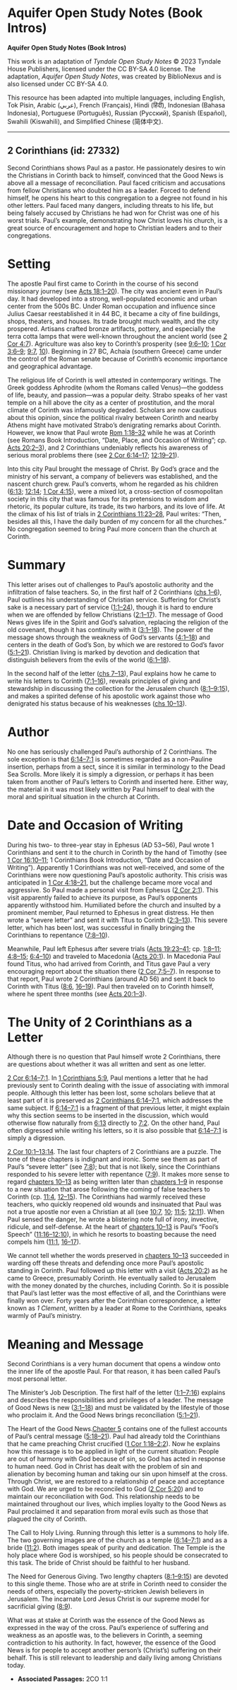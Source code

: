 # Aquifer Open Study Notes (Book Intros)

**Aquifer Open Study Notes (Book Intros)**

This work is an adaptation of *Tyndale Open Study Notes* © 2023 Tyndale House Publishers, licensed under the CC BY\-SA 4\.0 license. The adaptation, *Aquifer Open Study Notes*, was created by BiblioNexus and is also licensed under CC BY\-SA 4\.0\.

This resource has been adapted into multiple languages, including English, Tok Pisin, Arabic (عربي), French (Français), Hindi (हिंदी), Indonesian (Bahasa Indonesia), Portuguese (Português), Russian (Русский), Spanish (Español), Swahili (Kiswahili), and Simplified Chinese (简体中文).



--------------------------------

## 2 Corinthians (id: 27332)

Second Corinthians shows Paul as a pastor. He passionately desires to win the Christians in Corinth back to himself, convinced that the Good News is above all a message of reconciliation. Paul faced criticism and accusations from fellow Christians who doubted him as a leader. Forced to defend himself, he opens his heart to this congregation to a degree not found in his other letters. Paul faced many dangers, including threats to his life, but being falsely accused by Christians he had won for Christ was one of his worst trials. Paul’s example, demonstrating how Christ loves his church, is a great source of encouragement and hope to Christian leaders and to their congregations.

Setting
=======

The apostle Paul first came to Corinth in the course of his second missionary journey (see [Acts 18:1–20](https://ref.ly/Acts18:1-Acts18:20)). The city was ancient even in Paul’s day. It had developed into a strong, well\-populated economic and urban center from the 500s BC. Under Roman occupation and influence since Julius Caesar reestablished it in 44 BC, it became a city of fine buildings, shops, theaters, and houses. Its trade brought much wealth, and the city prospered. Artisans crafted bronze artifacts, pottery, and especially the terra cotta lamps that were well\-known throughout the ancient world (see [2 Cor 4:7](https://ref.ly/2Cor4:7)). Agriculture was also key to Corinth’s prosperity (see [9:6–10](https://ref.ly/2Cor9:6-2Cor9:10); [1 Cor 3:6–9](https://ref.ly/1Cor3:6-1Cor3:9); [9:7](https://ref.ly/1Cor9:7), [10](https://ref.ly/1Cor9:10)). Beginning in 27 BC, Achaia (southern Greece) came under the control of the Roman senate because of Corinth’s economic importance and geographical advantage.

The religious life of Corinth is well attested in contemporary writings. The Greek goddess Aphrodite (whom the Romans called Venus)—the goddess of life, beauty, and passion—was a popular deity. Strabo speaks of her vast temple on a hill above the city as a center of prostitution, and the moral climate of Corinth was infamously degraded. Scholars are now cautious about this opinion, since the political rivalry between Corinth and nearby Athens might have motivated Strabo’s denigrating remarks about Corinth. However, we know that Paul wrote [Rom 1:18–32](https://ref.ly/Rom1:18-Rom1:32) while he was at Corinth (see Romans Book Introduction, “Date, Place, and Occasion of Writing”; cp. [Acts 20:2–3](https://ref.ly/Acts20:2-Acts20:3)), and 2 Corinthians undeniably reflects his awareness of serious moral problems there (see [2 Cor 6:14–17](https://ref.ly/2Cor6:14-2Cor6:17); [12:19–21](https://ref.ly/2Cor12:19-2Cor12:21)).

Into this city Paul brought the message of Christ. By God’s grace and the ministry of his servant, a company of believers was established, and the nascent church grew. Paul’s converts, whom he regarded as his children ([6:13](https://ref.ly/2Cor6:13); [12:14](https://ref.ly/2Cor12:14); [1 Cor 4:15](https://ref.ly/1Cor4:15)), were a mixed lot, a cross\-section of cosmopolitan society in this city that was famous for its pretensions to wisdom and rhetoric, its popular culture, its trade, its two harbors, and its love of life. At the climax of his list of trials in [2 Corinthians 11:23–28](https://ref.ly/2Cor11:23-2Cor11:28), Paul writes: “Then, besides all this, I have the daily burden of my concern for all the churches.” No congregation seemed to bring Paul more concern than the church at Corinth.

Summary
=======

This letter arises out of challenges to Paul’s apostolic authority and the infiltration of false teachers. So, in the first half of 2 Corinthians ([chs 1–6](https://ref.ly/2Cor1:1-2Cor6:18)), Paul outlines his understanding of Christian service. Suffering for Christ’s sake is a necessary part of service ([1:1–24](https://ref.ly/2Cor1:1-2Cor1:24)), though it is hard to endure when we are offended by fellow Christians ([2:1–17](https://ref.ly/2Cor2:1-2Cor2:17)). The message of Good News gives life in the Spirit and God’s salvation, replacing the religion of the old covenant, though it has continuity with it ([3:1–18](https://ref.ly/2Cor3:1-2Cor3:18)). The power of the message shows through the weakness of God’s servants ([4:1–18](https://ref.ly/2Cor4:1-2Cor4:18)) and centers in the death of God’s Son, by which we are restored to God’s favor ([5:1–21](https://ref.ly/2Cor5:1-2Cor5:21)). Christian living is marked by devotion and dedication that distinguish believers from the evils of the world ([6:1–18](https://ref.ly/2Cor6:1-2Cor6:18)).

In the second half of the letter ([chs 7–13](https://ref.ly/2Cor7:1-2Cor13:14)), Paul explains how he came to write his letters to Corinth ([7:1–16](https://ref.ly/2Cor7:1-2Cor7:16)), reveals principles of giving and stewardship in discussing the collection for the Jerusalem church ([8:1–9:15](https://ref.ly/2Cor8:1-2Cor9:15)), and makes a spirited defense of his apostolic work against those who denigrated his status because of his weaknesses ([chs 10–13](https://ref.ly/2Cor10:1-2Cor13:14)).

Author
======

No one has seriously challenged Paul’s authorship of 2 Corinthians. The sole exception is that [6:14–7:1](https://ref.ly/2Cor6:14-2Cor7:1) is sometimes regarded as a non\-Pauline insertion, perhaps from a sect, since it is similar in terminology to the Dead Sea Scrolls. More likely it is simply a digression, or perhaps it has been taken from another of Paul’s letters to Corinth and inserted here. Either way, the material in it was most likely written by Paul himself to deal with the moral and spiritual situation in the church at Corinth.

Date and Occasion of Writing
============================

During his two\- to three\-year stay in Ephesus (AD 53\~56\), Paul wrote 1 Corinthians and sent it to the church in Corinth by the hand of Timothy (see [1 Cor 16:10–11](https://ref.ly/1Cor16:10-1Cor16:11); 1 Corinthians Book Introduction, “Date and Occasion of Writing”). Apparently 1 Corinthians was not well\-received, and some of the Corinthians were now questioning Paul’s apostolic authority. This crisis was anticipated in [1 Cor 4:18–21](https://ref.ly/1Cor4:18-1Cor4:21), but the challenge became more vocal and aggressive. So Paul made a personal visit from Ephesus ([2 Cor 2:1](https://ref.ly/2Cor2:1)). This visit apparently failed to achieve its purpose, as Paul’s opponents apparently withstood him. Humiliated before the church and insulted by a prominent member, Paul returned to Ephesus in great distress. He then wrote a “severe letter” and sent it with Titus to Corinth ([2:3–13](https://ref.ly/2Cor2:3-2Cor2:13)). This severe letter, which has been lost, was successful in finally bringing the Corinthians to repentance ([7:8–10](https://ref.ly/2Cor7:8-2Cor7:10)).

Meanwhile, Paul left Ephesus after severe trials ([Acts 19:23–41](https://ref.ly/Acts19:23-Acts19:41); cp. [1:8–11](https://ref.ly/2Cor1:8-2Cor1:11); [4:8–15](https://ref.ly/2Cor4:8-2Cor4:15); [6:4–10](https://ref.ly/2Cor6:4-2Cor6:10)) and traveled to Macedonia ([Acts 20:1](https://ref.ly/Acts20:1)). In Macedonia Paul found Titus, who had arrived from Corinth, and Titus gave Paul a very encouraging report about the situation there ([2 Cor 7:5–7](https://ref.ly/2Cor7:5-2Cor7:7)). In response to that report, Paul wrote 2 Corinthians (around AD 56\) and sent it back to Corinth with Titus ([8:6](https://ref.ly/2Cor8:6), [16–19](https://ref.ly/2Cor8:16-2Cor8:19)). Paul then traveled on to Corinth himself, where he spent three months (see [Acts 20:1–3](https://ref.ly/Acts20:1-Acts20:3)).

The Unity of 2 Corinthians as a Letter
======================================

Although there is no question that Paul himself wrote 2 Corinthians, there are questions about whether it was all written and sent as one letter.

[2 Cor 6:14–7:1](https://ref.ly/2Cor6:14-2Cor7:1). In [1 Corinthians 5:9](https://ref.ly/1Cor5:9), Paul mentions a letter that he had previously sent to Corinth dealing with the issue of associating with immoral people. Although this letter has been lost, some scholars believe that at least part of it is preserved as [2 Corinthians 6:14–7:1](https://ref.ly/2Cor6:14-2Cor7:1), which addresses the same subject. If [6:14–7:1](https://ref.ly/2Cor6:14-2Cor7:1) is a fragment of that previous letter, it might explain why this section seems to be inserted in the discussion, which would otherwise flow naturally from [6:13](https://ref.ly/2Cor6:13) directly to [7:2](https://ref.ly/2Cor7:2). On the other hand, Paul often digressed while writing his letters, so it is also possible that [6:14–7:1](https://ref.ly/2Cor6:14-2Cor7:1) is simply a digression.

[2 Cor 10:1–13:14](https://ref.ly/2Cor10:1-2Cor13:14). The last four chapters of 2 Corinthians are a puzzle. The tone of these chapters is indignant and ironic. Some see them as part of Paul’s “severe letter” (see [7:8](https://ref.ly/2Cor7:8)); but that is not likely, since the Corinthians responded to his severe letter with repentance ([7:9](https://ref.ly/2Cor7:9)). It makes more sense to regard [chapters 10–13](https://ref.ly/2Cor10:1-2Cor13:14) as being written later than [chapters 1–9](https://ref.ly/2Cor1:1-2Cor9:15) in response to a new situation that arose following the coming of false teachers to Corinth (cp. [11:4](https://ref.ly/2Cor11:4), [12–15](https://ref.ly/2Cor11:12-2Cor11:15)). The Corinthians had warmly received these teachers, who quickly reopened old wounds and insinuated that Paul was not a true apostle nor even a Christian at all (see [10:7](https://ref.ly/2Cor10:7), [10](https://ref.ly/2Cor10:10); [11:5](https://ref.ly/2Cor11:5); [12:11](https://ref.ly/2Cor12:11)). When Paul sensed the danger, he wrote a blistering note full of irony, invective, ridicule, and self\-defense. At the heart of [chapters 10–13](https://ref.ly/2Cor10:1-2Cor13:14) is Paul’s “Fool’s Speech” ([11:16–12:10](https://ref.ly/2Cor11:16-2Cor12:10)), in which he resorts to boasting because the need compels him ([11:1](https://ref.ly/2Cor11:1), [16–17](https://ref.ly/2Cor11:16-2Cor11:17)).

We cannot tell whether the words preserved in [chapters 10–13](https://ref.ly/2Cor10:1-2Cor13:14) succeeded in warding off these threats and defending once more Paul’s apostolic standing in Corinth. Paul followed up this letter with a visit ([Acts 20:2](https://ref.ly/Acts20:2)) as he came to Greece, presumably Corinth. He eventually sailed to Jerusalem with the money donated by the churches, including Corinth. So it is possible that Paul’s last letter was the most effective of all, and the Corinthians were finally won over. Forty years after the Corinthian correspondence, a letter known as *1 Clement*, written by a leader at Rome to the Corinthians, speaks warmly of Paul’s ministry.

Meaning and Message
===================

Second Corinthians is a very human document that opens a window onto the inner life of the apostle Paul. For that reason, it has been called Paul’s most personal letter.

The Minister’s Job Description. The first half of the letter ([1:1–7:16](https://ref.ly/2Cor1:1-2Cor7:16)) explains and describes the responsibilities and privileges of a leader. The message of Good News is new ([3:1–18](https://ref.ly/2Cor3:1-2Cor3:18)) and must be validated by the lifestyle of those who proclaim it. And the Good News brings reconciliation ([5:1–21](https://ref.ly/2Cor5:1-2Cor5:21)).

The Heart of the Good News.[Chapter 5](https://ref.ly/2Cor5:1-2Cor5:21) contains one of the fullest accounts of Paul’s central message ([5:18–21](https://ref.ly/2Cor5:18-2Cor5:21)). Paul had already told the Corinthians that he came preaching Christ crucified ([1 Cor 1:18–2:2](https://ref.ly/1Cor1:18-1Cor2:2)). Now he explains how this message is to be applied in light of the current situation: People are out of harmony with God because of sin, so God has acted in response to human need. God in Christ has dealt with the problem of sin and alienation by becoming human and taking our sin upon himself at the cross. Through Christ, we are restored to a relationship of peace and acceptance with God. We are urged to be reconciled to God ([2 Cor 5:20](https://ref.ly/2Cor5:20)) and to maintain our reconciliation with God. This relationship needs to be maintained throughout our lives, which implies loyalty to the Good News as Paul proclaimed it and separation from moral evils such as those that plagued the city of Corinth.

The Call to Holy Living. Running through this letter is a summons to holy life. The two governing images are of the church as a temple ([6:14–7:1](https://ref.ly/2Cor6:14-2Cor7:1)) and as a bride ([11:2](https://ref.ly/2Cor11:2)). Both images speak of purity and dedication. The Temple is the holy place where God is worshiped, so his people should be consecrated to this task. The bride of Christ should be faithful to her husband.

The Need for Generous Giving. Two lengthy chapters ([8:1–9:15](https://ref.ly/2Cor8:1-2Cor9:15)) are devoted to this single theme. Those who are at strife in Corinth need to consider the needs of others, especially the poverty\-stricken Jewish believers in Jerusalem. The incarnate Lord Jesus Christ is our supreme model for sacrificial giving ([8:9](https://ref.ly/2Cor8:9)).

What was at stake at Corinth was the essence of the Good News as expressed in the way of the cross. Paul’s experience of suffering and weakness as an apostle was, to the believers in Corinth, a seeming contradiction to his authority. In fact, however, the essence of the Good News is for people to accept another person’s (Christ’s) suffering on their behalf. This is still relevant to leadership and daily living among Christians today.

* **Associated Passages:** 2CO 1:1

